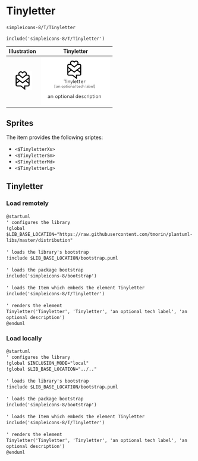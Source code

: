 # Tinyletter


```text
simpleicons-8/T/Tinyletter
```

```text
include('simpleicons-8/T/Tinyletter')
```



| Illustration | Tinyletter |
| :---: | :---: |
| ![illustration for Illustration](../../simpleicons-8/T/Tinyletter.png) | ![illustration for Tinyletter](../../simpleicons-8/T/Tinyletter.Local.png) |



## Sprites
The item provides the following sriptes:

- `<$TinyletterXs>`
- `<$TinyletterSm>`
- `<$TinyletterMd>`
- `<$TinyletterLg>`





## Tinyletter

### Load remotely
```plantuml
@startuml
' configures the library
!global $LIB_BASE_LOCATION="https://raw.githubusercontent.com/tmorin/plantuml-libs/master/distribution"

' loads the library's bootstrap
!include $LIB_BASE_LOCATION/bootstrap.puml

' loads the package bootstrap
include('simpleicons-8/bootstrap')

' loads the Item which embeds the element Tinyletter
include('simpleicons-8/T/Tinyletter')

' renders the element
Tinyletter('Tinyletter', 'Tinyletter', 'an optional tech label', 'an optional description')
@enduml
```

### Load locally
```plantuml
@startuml
' configures the library
!global $INCLUSION_MODE="local"
!global $LIB_BASE_LOCATION="../.."

' loads the library's bootstrap
!include $LIB_BASE_LOCATION/bootstrap.puml

' loads the package bootstrap
include('simpleicons-8/bootstrap')

' loads the Item which embeds the element Tinyletter
include('simpleicons-8/T/Tinyletter')

' renders the element
Tinyletter('Tinyletter', 'Tinyletter', 'an optional tech label', 'an optional description')
@enduml
```

